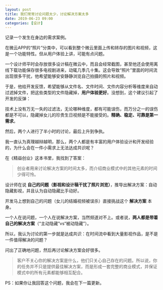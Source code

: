 ```yaml
---
layout: post
title: 我们常常讨论问题太少，讨论解决方案太多
date: 2019-06-23 09:00
categories: [设计]
---
```


记录一个发生在身边的需求案例。

在微云APP的“照片”分类中，可以看到整个微云里面上传和转存的图片和视频，这是一个功能特性。但从用户体验上讲，可能有点问题。

一个设计师平时会存放很多设计稿在微云中，而且会经常截图，甚至他还会使用离线下载功能保存很多电视剧进来，动辄几季几十集。这会导致“照片”里面的时间流出现很多干扰，他希望能够安安静静浏览自己拍摄的照片和视频。

于是，他给开发反馈，希望能够从文件名、文件时间、文件内容分析等维度来自动过滤掉文件，把这些类型的文件隐藏掉，**用户体验更好**。没想到，这个建议引起了开发的反弹：

技术上没有万无一失的过滤法，无论哪种维度，都有可能误伤，而万分之一的误伤都是不可以，隐藏掉女儿的珍贵生日视频是不能接受的。**精确、稳定、可靠是第一需求**。

然后，两个人进行了半小时的讨论，最后上升到争执。

我一直认为真理越辩越明，那么，两个人都是有丰富的用户体验设计和开发经验的，为什么会在一件小需求上无法达成共识呢？

在《精益创业》这本书里，我找到了答案：

> 创业者用来讨论解决方案的时间太多，而介绍商业模式中的其他元素的时间少得可怜。

设计师在说 **自己的问题（影视和设计稿干扰了照片浏览）**，推导出解决方案：自动隐藏影视，并且认为自动隐藏比手动好。

开发马上想到自己的问题（女儿的结婚视频被误杀）直接挑战这个 **解决方案** 本身。

一个人在说问题，一个人在说解决方案，当然频道对不上。或者说，**两人都是带着自己的解决方案**（“主动隐藏”vs“被动隐藏”）。

所以，我认为讨论的第一步就是达成共识：在时间流中看到大量影视作品，是不是一件值得解决的问题？

问出了正确地问题，然后再讨论解决方案会好很多。

> 客户不关心你的解决方案是什么，他们只关心自己存在的问题。所以说，你的任务并不只是提供最佳解决方案，而是形成一套完整的商业模式，并保证模式中的所有元素都能够相互配合。

PS：如果你让我回答这个问题，我会在下一篇更新。
